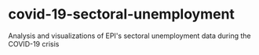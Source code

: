 # covid-19-sectoral-unemployment
Analysis and visualizations of EPI's sectoral unemployment data during the COVID-19 crisis
